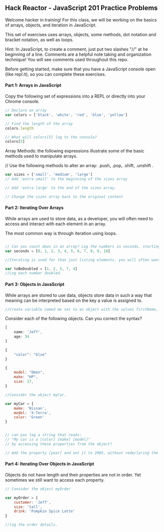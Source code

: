 ## Hack Reactor - JavaScript 201 Practice Problems

Welcome hacker in training! For this class, we will be working on the basics of arrays, objects, and iteration in JavaScript. 

This set of exercises uses arrays, objects, some methods, dot notation and bracket notation, as well as loops.

Hint: In JavaScript, to create a comment, just put two slashes "//" at he beginning of a line. Comments are a helpful note taking and organization technique! You will see comments used throughout this repo.

Before getting started, make sure that you have a JavaScript console open (like repl.it), so you can complete these exercises.
 
#### Part 1: Arrays in JavaScript 

Copy the following set of expressions into a REPL or directly into your Chrome console.

```JavaScript
// Declare an array
var colors = ['black', 'white', 'red', 'blue', 'yellow']

// Find the length of the array
colors.length

// What will colors[5] log to the console?
colors[5]
```

Array Methods: the following expressions illustrate some of the basic methods used to manipulate arrays.

// Use the following methods to alter an array: .push, .pop, .shift, .unshift .

```JavaScript
var sizes = ['small', 'medium', 'large']
// Add 'extra small' to the beginning of the sizes array

// Add 'extra large' to the end of the sizes array.   

// Change the sizes array back to the original content

``` 

#### Part 2: Iterating Over Arrays

While arrays are used to store data, as a developer, you will often need to access and interact with each element in an array.

The most common way is through iteration using loops.

```JavaScript

// Can you count down in an array? Log the numbers in seconds, starting with 10.
var seconds = [0, 1, 2, 3, 4, 5, 6, 7, 8, 9, 10]
```
``` JavaScript
//Iterating is used for than just listing elements, you will often want to modify these elements. 

var toBeDoubled = [1, 2, 5, 7, 4]
//Log each number doubled.
```
#### Part 3: Objects in JavaScript

While arrays are stored to use data, objects store data in such a way that meaning can be interpreted based on the key a value is assigned to.

```JavaScript
//Create variable named me set to an object with the values firstName, lastName, and hobbies. consider the data types that will need to be used for each value.
```

Consider each of the following objects. 
Can you correct the syntax?

```JavaScript
[
    name: 'Jeff',
    age: 34
]
```
```JavaScript
{
    "color": "blue"
}
```
```JavaScript
{
    model: "Omen",
    make: "HP",
    size: 17,
}
```
```JavaScript
//Consider the object myCar.  

var myCar = {
    make: 'Nissan',
    model: 'X-Terra',
    color: 'Green'
}


// can you log a string that reads: 
// "My car is a [color] [make] [model]" 
// by accessing these properties from the object?

// Add the property [year] and set it to 2005, without redeclaring the object.

```

#### Part 4: Iterating Over Objects in JavaScript

Objects do not have length and their properties are not in order. Yet sometimes we still want to access each property.

```JavaScript
// Consider the object myOrder

var myOrder = {
    customer: 'Jeff',
    size: 'tall',
    drink: 'Pumpkin Spice Latte'
}

//log the order details.